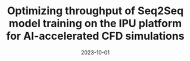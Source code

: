---
title: "Optimizing throughput of Seq2Seq model training on the IPU platform for AI-accelerated CFD simulations"
collection: publications
permalink: /publication/2023-10-01-Optimizing-throughput-of-Seq2Seq-model-training-on-the-IPU-platform-for-AI-accelerated-CFD-simulations
type: "journal"
date: 2023-10-01
venue: '<em>Future Generation Computer Systems</em>(147), pp. 149--162'
paperurl: 'https://www.sciencedirect.com/science/article/pii/S0167739X23001784'
citation: ' P. Rościszewski,  A. Krzywaniak,  <strong>S. Iserte</strong>,  K. Rojek, and  P. Gepner, &quot;Optimizing throughput of Seq2Seq model training on the IPU platform for AI-accelerated CFD simulations.&quot; <em>Future Generation Computer Systems</em>(147), pp. 149--162, Oct. 2023. ISSN: 0167-739X.'
---